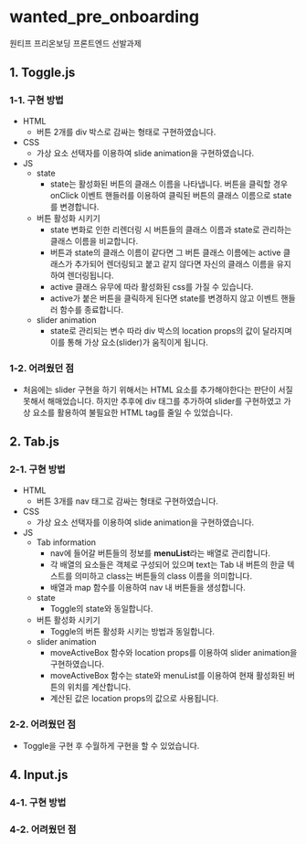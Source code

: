 # wanted_pre_onboarding

원티프 프리온보딩 프론트엔드 선발과제

<!--
    README.md 파일에는 구현한 방법과 이유에 대한 간략한 내용, 구현하면서 어려웠던 점과 해결 과정과 방법 등을 적어주세요. 자랑이 들어가도 좋습니다.
-->

## 1. Toggle.js

### 1-1. 구현 방법

-   HTML
    -   버튼 2개를 div 박스로 감싸는 형태로 구현하였습니다.
-   CSS
    -   가상 요소 선택자를 이용하여 slide animation을 구현하였습니다.
-   JS
    -   state
        -   state는 활성화된 버튼의 클래스 이름을 나타냅니다. 버튼을 클릭할 경우 onClick 이벤트 핸들러를 이용하여 클릭된 버튼의 클래스 이름으로 state를 변경합니다.
    -   버튼 활성화 시키기
        -   state 변화로 인한 리렌더링 시 버튼들의 클래스 이름과 state로 관리하는 클래스 이름을 비교합니다.
        -   버튼과 state의 클래스 이름이 같다면 그 버튼 클래스 이름에는 active 클래스가 추가되어 렌더링되고 붙고 같지 않다면 자신의 클래스 이름을 유지하여 렌더링됩니다.
        -   active 클래스 유무에 따라 활성화된 css를 가질 수 있습니다.
        -   active가 붙은 버튼을 클릭하게 된다면 state를 변경하지 않고 이벤트 핸들러 함수를 종료합니다.
    -   slider animation
        -   state로 관리되는 변수 따라 div 박스의 location props의 값이 달라지며 이를 통해 가상 요소(slider)가 움직이게 됩니다.

### 1-2. 어려웠던 점

-   처음에는 slider 구현을 하기 위해서는 HTML 요소를 추가해야한다는 판단이 서질 못해서 해매었습니다. 하지만 추후에 div 태그를 추가하여 slider를 구현하였고 가상 요소를 활용하여 불필요한 HTML tag를 줄일 수 있었습니다.

## 2. Tab.js

### 2-1. 구현 방법

-   HTML
    -   버튼 3개를 nav 태그로 감싸는 형태로 구현하였습니다.
-   CSS
    -   가상 요소 선택자를 이용하여 slide animation을 구현하였습니다.
-   JS
    -   Tab information
        -   nav에 들어갈 버튼들의 정보를 **menuList**라는 배열로 관리합니다.
        -   각 배열의 요소들은 객체로 구성되어 있으며 text는 Tab 내 버튼의 한글 텍스트를 의미하고 class는 버튼들의 class 이름을 의미합니다.
        -   배열과 map 함수를 이용하여 nav 내 버튼들을 생성합니다.
    -   state
        -   Toggle의 state와 동일합니다.
    -   버튼 활성화 시키기
        -   Toggle의 버튼 활성화 시키는 방법과 동일합니다.
    -   slider animation
        -   moveActiveBox 함수와 location props를 이용하여 slider animation을 구현하였습니다.
        -   moveActiveBox 함수는 state와 menuList를 이용하여 현재 활성화된 버튼의 위치를 계산합니다.
        -   계산된 값은 location props의 값으로 사용됩니다.

### 2-2. 어려웠던 점

-   Toggle을 구현 후 수월하게 구현을 할 수 있었습니다.

## 4. Input.js

### 4-1. 구현 방법

### 4-2. 어려웠던 점

<!--
해야할 것
- 개발 다하고 README.md 파일에 구현한 점 작성하기
- App.css
    - px -> rem으로 고치고 컴포넌트 각각에 스타일 rem으로 적용하기
- Input.js
    - styledComponent 정리하기
    - 주석 정리하기

-->
